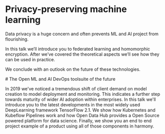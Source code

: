 # Privacy-preserving machine learning
Data privacy is a huge concern and often prevents ML and AI project from flourishing.

In this talk we’ll introduce you to federated learning and homomorphic encryption. After we’ve covered the theoretical aspects we’ll see
how they can be used in practice. 

We conclude with an outlook on the future of these technologies.

# The Open ML and AI DevOps toolsuite of the future
 
In 2019 we've noticed a tremendous shift of client demand on model creation to model deployment and monitoring. This indicates a further step towards maturity of wider AI adoption within enterprises. In this talk we'll introduce you to the latest developments in the most widely used DeepLearning framework TensorFlow 2.1. We show how Kubernetes and Kubeflow Pipelines work and how Open Data Hub provides a Open Source powered platform for data science. Finally, we show you an end to end project example of a product using all of those components in harmony.
